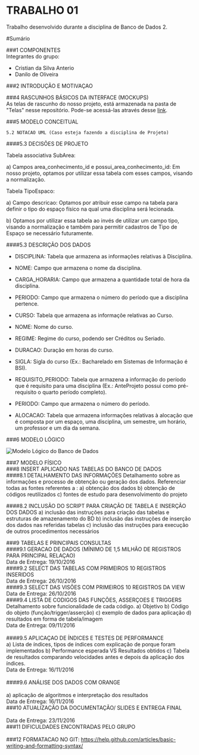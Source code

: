 # TRABALHO 01
Trabalho desenvolvido durante a disciplina de Banco de Dados 2.

#Sumário

###1	COMPONENTES<br>
Integrantes do grupo:
* Cristian da Silva Anterio
* Danilo de Oliveira

###2	INTRODUÇÃO E MOTIVAÇAO<br>



###4	RASCUNHOS BÁSICOS DA INTERFACE (MOCKUPS)<br>
As telas de rascunho do nosso projeto, está armazenada na pasta de "Telas" nesse repositório. Pode-se acessá-las através desse [link](https://github.com/DaniloSI/topicos-trabalho/blob/master/imagens/Telas/TelaMoqup.pdf).<br>


###5	MODELO CONCEITUAL<br>
    
    5.2 NOTACAO UML (Caso esteja fazendo a disciplina de Projeto)

####5.3 DECISÕES DE PROJETO

Tabela associativa SubArea:
    
a) Campos area_conhecimento_id e possui_area_conhecimento_id: Em nosso projeto, optamos por utilizar essa tabela com esses campos, visando a normalização.

Tabela TipoEspaco:

a) Campo descricao: Optamos por atribuir esse campo na tabela para definir o tipo do espaço físico na qual uma disciplina será lecionada.

b) Optamos por utilizar essa tabela ao invés de utilizar um campo tipo, visando a normalização e também para permitir cadastros de Tipo de Espaço se necessário futuramente.

####5.3 DESCRIÇÃO DOS DADOS 

* DISCIPLINA: Tabela que armazena as informações relativas à Disciplina. <br>
 * NOME: Campo que armazena o nome da disciplina. <br>
 * CARGA_HORARIA: Campo que armazena a quantidade total de hora da disciplina. <br>
 * PERIODO: Campo que armazena o número do período que a disciplina pertence. <br>

* CURSO: Tabela que armazena as informaçõe relativas ao Curso. <br>
 * NOME: Nome do curso. <br>
 * REGIME: Regime do curso, podendo ser Créditos ou Seriado. <br>
 * DURACAO: Duração em horas do curso. <br>
 * SIGLA: Sigla do curso (Ex.: Bacharelado em Sistemas de Informação é  BSI).

* REQUISITO_PERIODO: Tabela que armazena a informação do período que é requisito para uma disciplina (Ex.: AnteProjeto possui como pré-requisito o quarto período completo). <br>
 * PERIODO: Campo que armazena o número do período.

* ALOCACAO: Tabela que armazena informações relativas à alocação que é composta por um espaço, uma disciplina, um semestre, um horário, um professor e um dia da semana.
    
    

###6	MODELO LÓGICO<br>

![Modelo Lógico do Banco de Dados](https://github.com/DaniloSI/topicos-trabalho/blob/master/imagens/Logico_brModelo_v04.jpg)

###7	MODELO FÍSICO<br>
###8	INSERT APLICADO NAS TABELAS DO BANCO DE DADOS<br>
####8.1 DETALHAMENTO DAS INFORMAÇÕES
        Detalhamento sobre as informações e processo de obtenção ou geração dos dados.
        Referenciar todas as fontes referentes a :
        a) obtenção dos dados
        b) obtenção de códigos reutilizados
        c) fontes de estudo para desenvolvimento do projeto
        
####8.2 INCLUSÃO DO SCRIPT PARA CRIAÇÃO DE TABELA E INSERÇÃO DOS DADOS
        a) inclusão das instruções para criação das tabelas e estruturas de amazenamento do BD
        b) inclusão das instruções de inserção dos dados nas referidas tabelas
        c) inclusão das instruções para execução de outros procedimentos necessários

###9	TABELAS E PRINCIPAIS CONSULTAS<br>
####9.1	GERACAO DE DADOS (MÍNIMO DE 1,5 MILHÃO DE REGISTROS PARA PRINCIPAL RELAÇAO)<br>
    Data de Entrega: 19/10/2016
<br>
####9.2	SELECT DAS TABELAS COM PRIMEIROS 10 REGISTROS INSERIDOS<br> 
    Data de Entrega: 26/10/2016
<br>
####9.3	SELECT DAS VISÕES COM PRIMEIROS 10 REGISTROS DA VIEW<br>
    Data de Entrega: 26/10/2016
<br>
####9.4	LISTA DE CODIGOS DAS FUNÇÕES, ASSERÇOES E TRIGGERS<br>
        Detalhamento sobre funcionalidade de cada código.
        a) Objetivo
        b) Código do objeto (função/trigger/asserção)
        c) exemplo de dados para aplicação
        d) resultados em forma de tabela/imagem
<br>
Data de Entrega: 09/11/2016
<br>        
####9.5	APLICAÇAO DE ÍNDICES E TESTES DE PERFORMANCE<br>
    a) Lista de índices, tipos de índices com explicação de porque foram implementados
    b) Performance esperada VS Resultados obtidos
    c) Tabela de resultados comparando velocidades antes e depois da aplicação dos índices.
<br>
    Data de Entrega: 16/11/2016
<br>   
####9.6	ANÁLISE DOS DADOS COM ORANGE<br>    
    a) aplicação de algoritmos e interpretação dos resultados
<br>
    Data de Entrega: 16/11/2016
<br>
###10	ATUALIZAÇÃO DA DOCUMENTAÇÃO/ SLIDES E ENTREGA FINAL<br>
<br>
    Data de Entrega: 23/11/2016
<br>
###11	DIFICULDADES ENCONTRADAS PELO GRUPO<br>  
###12  FORMATACAO NO GIT: https://help.github.com/articles/basic-writing-and-formatting-syntax/
